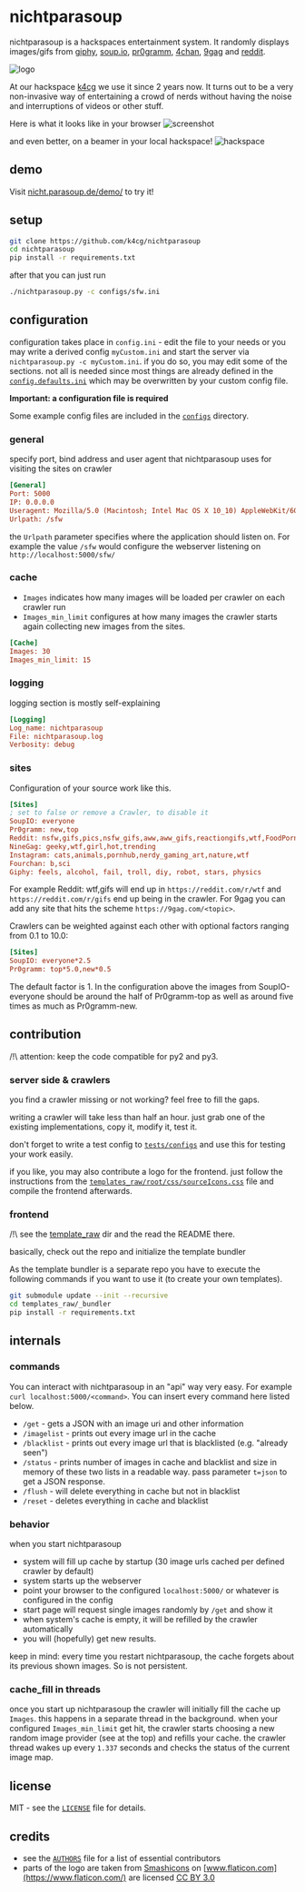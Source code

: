 # nichtparasoup

nichtparasoup is a hackspaces entertainment system.
It randomly displays images/gifs from
[giphy](https://giphy.com),
[soup.io](http://soup.io),
[pr0gramm](https://pr0gramm.com),
[4chan](https://4chan.org),
[9gag](https://9gag.com) and
[reddit](https://reddit.com).

![logo](images/logo.png)

At our hackspace [k4cg](https://k4cg.org) we
use it since 2 years now. It turns out to be a very non-invasive way of
entertaining a crowd of nerds without having the noise and interruptions of
videos or other stuff.

Here is what it looks like in your browser
![screenshot](images/screenshot.png)

and even better, on a beamer in your local hackspace!
![hackspace](images/hackspace.jpg)

## demo

Visit [nicht.parasoup.de/demo/](http://nicht.parasoup.de/demo/) to try it!

## setup

```sh
git clone https://github.com/k4cg/nichtparasoup
cd nichtparasoup
pip install -r requirements.txt
```

after that you can just run

```sh
./nichtparasoup.py -c configs/sfw.ini
```

## configuration

configuration takes place in `config.ini` - edit the file to your needs or
you may write a derived config `myCustom.ini` and start the server via
`nichtparasoup.py -c myCustom.ini`. if you do so, you may edit some of the
sections. not all is needed since most things are already defined in the
[`config.defaults.ini`](config.defaults.ini) which may be overwritten by your
custom config file.

**Important: a configuration file is required**

Some example config files are included in the [`configs`](configs) directory.

### general

specify port, bind address and user agent that nichtparasoup uses for
visiting the sites on crawler

```ini
[General]
Port: 5000
IP: 0.0.0.0
Useragent: Mozilla/5.0 (Macintosh; Intel Mac OS X 10_10) AppleWebKit/600.1.25 (KHTML, like Gecko) Version/8.0 Safari/600.1.25
Urlpath: /sfw
```

the `Urlpath` parameter specifies where the application should listen on.
For example the value `/sfw` would configure the webserver listening on
`http://localhost:5000/sfw/`

### cache

* `Images` indicates how many images will be loaded per crawler on each crawler
   run
* `Images_min_limit` configures at how many images the crawler starts again
   collecting new images from the sites.

```ini
[Cache]
Images: 30
Images_min_limit: 15
```

### logging

logging section is mostly self-explaining

```ini
[Logging]
Log_name: nichtparasoup
File: nichtparasoup.log
Verbosity: debug
```

### sites

Configuration of your source work like this.

```ini
[Sites]
; set to false or remove a Crawler, to disable it
SoupIO: everyone
Pr0gramm: new,top
Reddit: nsfw,gifs,pics,nsfw_gifs,aww,aww_gifs,reactiongifs,wtf,FoodPorn,cats,ImGoingToHellForThis,EarthPorn,facepalm,fffffffuuuuuuuuuuuu,oddlysatisfying
NineGag: geeky,wtf,girl,hot,trending
Instagram: cats,animals,pornhub,nerdy_gaming_art,nature,wtf
Fourchan: b,sci
Giphy: feels, alcohol, fail, troll, diy, robot, stars, physics
```

For example Reddit: wtf,gifs will end up in `https://reddit.com/r/wtf` and
`https://reddit.com/r/gifs` end up being in the crawler. For 9gag you can
add any site that hits the scheme `https://9gag.com/<topic>`.

Crawlers can be weighted against each other with optional factors ranging
from 0.1 to 10.0:

```ini
[Sites]
SoupIO: everyone*2.5
Pr0gramm: top*5.0,new*0.5
```

The default factor is 1. In the configuration above the images from
SoupIO-everyone should be around the half of Pr0gramm-top as well as around
five times as much as Pr0gramm-new.

## contribution

/!\ attention:
keep the code compatible for py2 and py3.

### server side & crawlers

you find a crawler missing or not working? feel free to fill the gaps.

writing a crawler will take less than half an hour. just grab one of the
existing implementations, copy it, modify it, test it.

don't forget to write a test config to [`tests/configs`](tests/configs) and use
this for testing your work easily.

if you like, you may also contribute a logo for the frontend. just follow
the instructions from the
[`templates_raw/root/css/sourceIcons.css`](templates_raw/root/css/sourceIcons.css)
file and compile the frontend afterwards.

### frontend

/!\ see the [template_raw](template_raw) dir and the read the README there.

basically, check out the repo and initialize the template bundler

As the template bundler is a separate repo you have to execute the
following commands if you want to use it (to create your own templates).

```sh
git submodule update --init --recursive
cd templates_raw/_bundler
pip install -r requirements.txt
```

## internals

### commands

You can interact with nichtparasoup in an "api" way very easy.
For example `curl localhost:5000/<command>`. You can insert every command here
listed below.

* `/get` - gets a JSON with an image uri and other information
* `/imagelist` - prints out every image url in the cache
* `/blacklist` - prints out every image url that is blacklisted
   (e.g. "already seen")
* `/status` - prints number of images in cache and blacklist and size in
   memory of these two lists in a readable way.
   pass parameter `t=json` to get a JSON response.
* `/flush` - will delete everything in cache but not in blacklist
* `/reset` - deletes everything in cache and blacklist

### behavior

when you start nichtparasoup

* system will fill up cache by startup
  (30 image urls cached per defined crawler by default)
* system starts up the webserver
* point your browser to the configured `localhost:5000/`
  or whatever is configured in the config
* start page will request single images randomly by `/get` and show it
* when system's cache is empty, it will be refilled by the crawler
  automatically
* you will (hopefully) get new results.

keep in mind: every time you restart nichtparasoup, the cache forgets about its
previous shown images. So is not persistent.

### cache_fill in threads

once you start up nichtparasoup the crawler will initially fill the cache up
`Images`. this happens in a separate thread in the background. when your
configured `Images_min_limit` get hit, the crawler starts choosing
a new random image provider (see at the top) and refills your cache. the
crawler thread wakes up every `1.337` seconds and checks the status of the
current image map.

## license

MIT - see the [`LICENSE`](LICENSE) file for details.

## credits

* see the [`AUTHORS`](AUTHORS) file for a list of essential contributors
* parts of the logo are taken
   from [Smashicons](https://www.flaticon.com/authors/smashicons)
   on [www.flaticon.com](https://www.flaticon.com/)
   are licensed [CC BY 3.0](https://creativecommons.org/licenses/by/3.0/)

